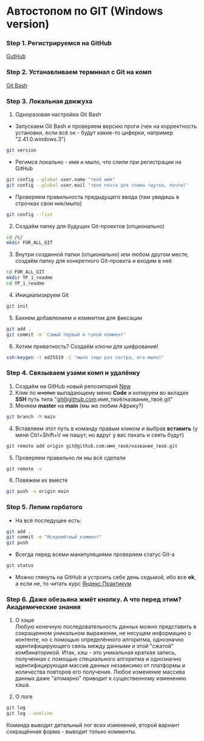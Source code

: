 # Автостопом по GIT (Windows version)

### Step 1. Регистрируемся на GitHub
[GutHub](https://github.com 'Просто добавь себя по-английски')
### Step 2. Устанавливаем терминал с Git на комп
[Git Bash](https://git-scm.com 'Качни, установи, расслабся')
### Step 3. Локальная движуха
1. Одноразовая настройка Git Bash
* Запускаем Git Bash и проверяем версию проги (чек на корректность установки, если всё ок - будут какие-то циферки, например "2.41.0.windows.3")
~~~bash
git version
~~~
* Регимся локально - имя и мыло, что слили при  регистрации на GitHub
~~~bash
git config --global user.name "твоё имя"
git config --global user.mail "твоя почта для спама (шутка, почти)"
~~~
* Проверяем правильность предыдущего ввода (там увидишь в строчках свои ник/мыло)
~~~bash
git config --list
~~~ 
2. Создаём папку для будущих Git-проектов (опционально)
~~~bash
cd /c/
mkdir FOR_ALL_GIT
~~~
3. Внутри созданной папки (опционально) или любом другом месте, создаём папку для конкретного Git-проекта и входим в неё
~~~bash
cd FOR_ALL_GIT
mkdir YP_1_readme
cd YP_1_readme
~~~
4. Инициализируем Git
~~~bash
git init
~~~
5. Бахнем добавлением и коммитом для фиксации
~~~bash
git add .
git commit -m 'Самый первый и тупой коммент'
~~~
6. Хотим приватность? Создаём ключи для шифрования!
~~~bash
ssh-keygen -t ed25519 -C "мыло (еще раз сестра, его мыло)"
~~~
### Step 4. Связываем узами комп и удалёнку
1. Создаём на GitHub новый репозиторий [New](https://github.com/new 'Название любое, приват/паблик как хошь, усё')
2. Клик по ~~кнопке~~ выпадающему меню **Code** и копируем во вкладке **SSH** путь типа "git@github.com:имя_твоё/название_твоё.git"
3. Меняем **master** на **main** (мы же любим Африку?)
~~~bash
git branch -M main
~~~
4. Вставляем этот путь в команду правым кликом и выбрав **вставить** (у меня Ctrl+Shift+V не пашут, но вдруг у вас пахать и сеять будут)
~~~bash
git remote add origin git@github.com:имя_твоё/название_твоё.git
~~~
5. Проверяем правильно ли мы всё сделали
~~~bash
git remote -v
~~~
6. Повяжем их вместе
~~~bash
git push -u origin main
~~~ 
### Step 5. Лепим горбатого
* На всё последущее есть:
~~~bash
git add .
git commit -m "Искромётный коммент"
git push
~~~
* Всегда перед всеми манипуляциями проверяем статус Git-a
~~~bash
git status
~~~
* Можно глянуть на GitHub и устроить себе день седьмой, ибо все **ok**, а если не, то читать курс [Яндекс.Практикум](https://practicum.yandex.ru/git-basics/?from=catalog 'Основы работы с Git')

### Step 6. Даже обезьяна жмёт кнопку. А что перед этим? Академические знания
1. О хэше  
Любую конечную последовательность данных можно представить в сокращенном уникальном выражении, не несущем информацию о контенте, но с помощью определённого алгоритма, однозначно идентифицирующего связь между данными и этой "сжатой" комбинаторикой. Итак, хэш - это уникальная краткая запись, полученная с помощью специального алгоритма и однозначно идентифицирующая массив данных независимо от платформы и количества повторов его получения. Любое изменение массива данных даже "атомарно" приводит к существенному изменению хэша.

2. О логе
~~~bash
git log
git log --oneline
~~~
Команда выводит детальный лог всех изменений, второй вариант сокращённая форма - выводит только комменты.
